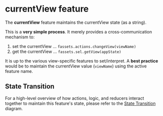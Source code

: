 # currentView feature

The **currentView** feature maintains the currentView state (as a string).

This is a **very simple process**.  It merely provides a
cross-communication mechanism to:

 1. set the currentView ... `fassets.actions.changeView(viewName)`
 2. get the currentView ... `fassets.sel.getView(appState)`

It is up to the various view-specific features to set/interpret.  A
**best practice** would be to maintain the currentView value
(`viewName`) using the active feature name.

## State Transition

For a high-level overview of how actions, logic, and reducers interact
together to maintain this feature's state, please refer to the [State
Transition](docs/StateTransition.txt) diagram.
